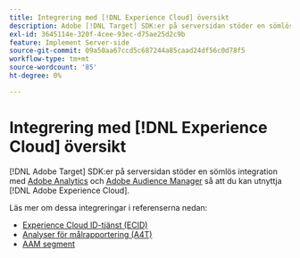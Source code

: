 ```yaml
---
title: Integrering med [!DNL Experience Cloud] översikt
description: Adobe [!DNL Target] SDK:er på serversidan stöder en sömlös integration med Adobe Analytics och Adobe Audience Manager så att du kan utnyttja kraften i Adobe Experience Cloud.
exl-id: 3645114e-320f-4cee-93ec-d75ae25d2c9b
feature: Implement Server-side
source-git-commit: 09a50aa67ccd5c687244a85caad24df56c0d78f5
workflow-type: tm+mt
source-wordcount: '85'
ht-degree: 0%

---
```


# Integrering med [!DNL Experience Cloud] översikt

[!DNL Adobe Target] SDK:er på serversidan stöder en sömlös integration med [Adobe Analytics](https://business.adobe.com/products/analytics/adobe-analytics.html) och [Adobe Audience Manager](https://business.adobe.com/products/audience-manager/adobe-audience-manager.html) så att du kan utnyttja [!DNL Adobe Experience Cloud].

Läs mer om dessa integreringar i referenserna nedan:

* [Experience Cloud ID-tjänst (ECID)](ecid.md)
* [Analyser för målrapportering (A4T)](a4t-reporting.md)
* [AAM segment](aam-segments.md)
